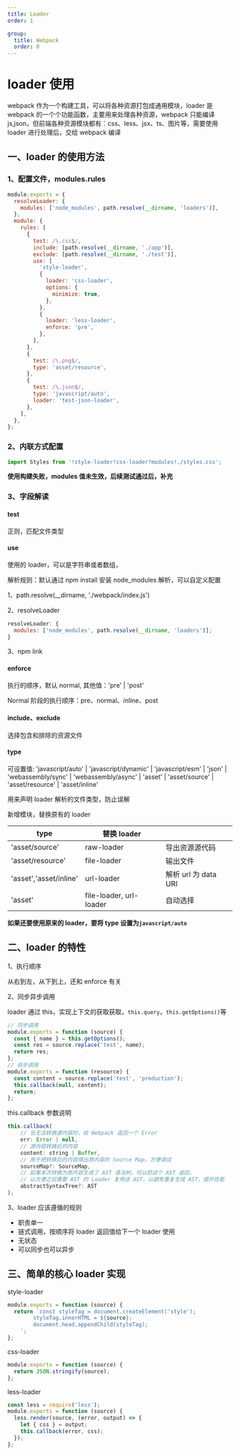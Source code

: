 ```yaml
---
title: Loader
order: 1

group:
  title: Webpack
  order: 0
---
```


# loader 使用

webpack 作为一个构建工具，可以将各种资源打包成通用模块，loader 是 webpack 的一个个功能函数，主要用来处理各种资源，webpack 只能编译 js,json，但前端各种资源模块都有：css、less、jsx、ts、图片等，需要使用 loader 进行处理后，交给 webpack 编译

## 一、loader 的使用方法

### 1、配置文件，modules.rules

```js
module.exports = {
  resolveLoader: {
    modules: ['node_modules', path.resolve(__dirname, 'loaders')],
  },
  module: {
    rules: [
      {
        test: /\.css$/,
        include: [path.resolve(__dirname, './app')],
        exclude: [path.resolve(__dirname, './test')],
        use: [
          'style-loader',
          {
            loader: 'css-loader',
            options: {
              minimize: true,
            },
          },
          {
            loader: 'less-loader',
            enforce: 'pre',
          },
        ],
      },
      {
        test: /\.png$/,
        type: 'asset/resource',
      },
      {
        test: /\.json$/,
        type: 'javascript/auto',
        loader: 'test-json-loader',
      },
    ],
  },
};
```

### 2、内联方式配置

```js
import Styles from '!style-loader!css-loader?modules!./styles.css';
```

**使用构建失败，modules 值未生效，后续测试通过后，补充**

### 3、字段解读

#### test

正则，匹配文件类型

#### use

使用的 loader，可以是字符串或者数组，

解析规则：默认通过 npm install 安装 node_modules 解析，可以自定义配置

1、path.resolve(\_\_dirname, './webpack/index.js')

2、resolveLoader

```js
resolveLoader: {
  modules: ['node_modules', path.resolve(__dirname, 'loaders')];
}
```

3、npm link

#### enforce

执行的顺序，默认 normal, 其他值：'pre' | 'post'

Normal 阶段的执行顺序：pre、normal、inline、post

#### include、exclude

选择包含和排除的资源文件

#### type

可设置值: 'javascript/auto' | 'javascript/dynamic' | 'javascript/esm' | 'json' | 'webassembly/sync' | 'webassembly/async' | 'asset' | 'asset/source' | 'asset/resource' | 'asset/inline'

用来声明 loader 解析的文件类型，防止误解

新增模块，替换原有的 loader

| type                   | 替换 loader             |                      |
| ---------------------- | ----------------------- | -------------------- |
| 'asset/source'         | raw-loader              | 导出资源源代码       |
| 'asset/resource'       | file-loader             | 输出文件             |
| 'asset','asset/inline' | url-loader              | 解析 url 为 data URI |
| 'asset'                | file-loader, url-loader | 自动选择             |

**如果还要使用原来的 loader，要将 type 设置为`javascript/auto`**

## 二、loader 的特性

1、执行顺序

从右到左，从下到上，还和 enforce 有关

2、同步异步调用

loader 通过 this，实现上下文的获取获取，`this.query`，`this.getOptions()`等

```js
// 同步调用
module.exports = function (source) {
  const { name } = this.getOptions();
  const res = source.replace('test', name);
  return res;
};
// 异步调用
module.exports = function (resource) {
  const content = source.replace('test', 'production');
  this.callback(null, content);
  return;
};
```

this.callback 参数说明

```js
this.callback(
    // 当无法转换源内容时，给 Webpack 返回一个 Error
    err: Error | null,
    // 源内容转换后的内容
    content: string | Buffer,
    // 用于把转换后的内容得出原内容的 Source Map，方便调试
    sourceMap?: SourceMap,
    // 如果本次转换为原内容生成了 AST 语法树，可以把这个 AST 返回，
    // 以方便之后需要 AST 的 Loader 复用该 AST，以避免重复生成 AST，提升性能
    abstractSyntaxTree?: AST
);
```

3、loader 应该遵循的规则

- 职责单一
- 链式调用，按顺序将 loader 返回值给下一个 loader 使用
- 无状态
- 可以同步也可以异步

## 三、简单的核心 loader 实现

style-loader

```js
module.exports = function (source) {
  return `const styleTag = document.createElement('style');
        styleTag.innerHTML = ${source};
        document.head.appendChild(styleTag);
    `;
};
```

css-loader

```js
module.exports = function (source) {
  return JSON.stringify(source);
};
```

less-loader

```js
const less = require('less');
module.exports = function (source) {
  less.render(source, (error, output) => {
    let { css } = output;
    this.callback(error, css);
  });
};
```
